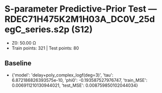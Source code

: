 # S-parameter Predictive-Prior Test — RDEC71H475K2M1H03A_DC0V_25degC_series.s2p (S12)
- Z0: 50.00 Ω
- Train points: 321  |  Test points: 80

## Baseline
- {'model': 'delay+poly_complex_logf(deg=3)', 'tau': 6.872186826393575e-10, 'phi0': -0.193587527976747, 'train_MSE': 0.006911210130944021, 'test_MSE': 0.008759850102044034}